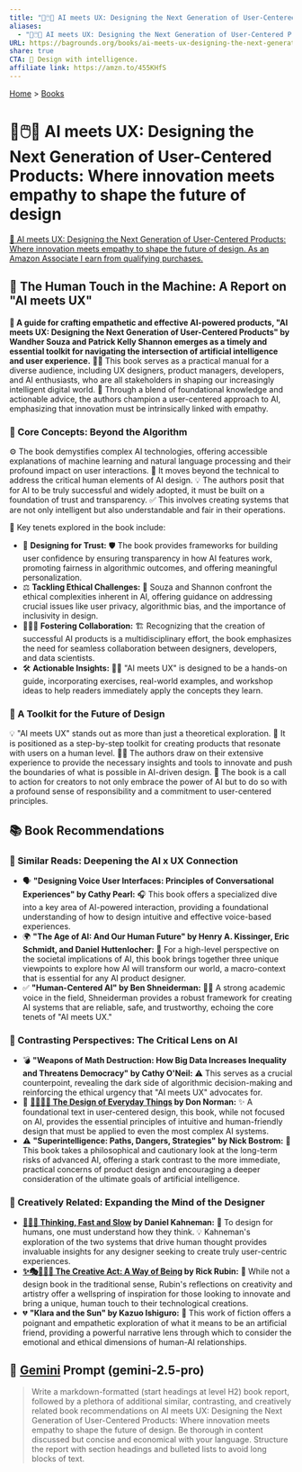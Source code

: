 ```yaml
---
title: "🤖🖱️🤝 AI meets UX: Designing the Next Generation of User-Centered Products: Where innovation meets empathy to shape the future of design"
aliases:
  - "🤖🖱️🤝 AI meets UX: Designing the Next Generation of User-Centered Products: Where innovation meets empathy to shape the future of design"
URL: https://bagrounds.org/books/ai-meets-ux-designing-the-next-generation-of-user-centered-products-where-innovation-meets-empathy-to-shape-the-future-of-design
share: true
CTA: 🤖 Design with intelligence.
affiliate link: https://amzn.to/455KHfS
---
```

[Home](../index.md) > [Books](./index.md)  
# 🤖🖱️🤝 AI meets UX: Designing the Next Generation of User-Centered Products: Where innovation meets empathy to shape the future of design  
[🛒 AI meets UX: Designing the Next Generation of User-Centered Products: Where innovation meets empathy to shape the future of design. As an Amazon Associate I earn from qualifying purchases.](https://amzn.to/455KHfS)  
  
## 🤖 The Human Touch in the Machine: A Report on "AI meets UX"  
  
**📖 A guide for crafting empathetic and effective AI-powered products, "AI meets UX: Designing the Next Generation of User-Centered Products" by Wandher Souza and Patrick Kelly Shannon emerges as a timely and essential toolkit for navigating the intersection of artificial intelligence and user experience.** 👨‍💻 This book serves as a practical manual for a diverse audience, including UX designers, product managers, developers, and AI enthusiasts, who are all stakeholders in shaping our increasingly intelligent digital world. 🤝 Through a blend of foundational knowledge and actionable advice, the authors champion a user-centered approach to AI, emphasizing that innovation must be intrinsically linked with empathy.  
  
### 🧠 Core Concepts: Beyond the Algorithm  
  
 ⚙️ The book demystifies complex AI technologies, offering accessible explanations of machine learning and natural language processing and their profound impact on user interactions. 🚀 It moves beyond the technical to address the critical human elements of AI design. 💡 The authors posit that for AI to be truly successful and widely adopted, it must be built on a foundation of trust and transparency. ✅ This involves creating systems that are not only intelligent but also understandable and fair in their operations.  
  
🔑 Key tenets explored in the book include:  
  
* 🤝 **Designing for Trust:** 🛡️ The book provides frameworks for building user confidence by ensuring transparency in how AI features work, promoting fairness in algorithmic outcomes, and offering meaningful personalization.  
* ⚖️ **Tackling Ethical Challenges:** 🧐 Souza and Shannon confront the ethical complexities inherent in AI, offering guidance on addressing crucial issues like user privacy, algorithmic bias, and the importance of inclusivity in design.  
* 🧑‍🤝‍🧑 **Fostering Collaboration:** 🏗️ Recognizing that the creation of successful AI products is a multidisciplinary effort, the book emphasizes the need for seamless collaboration between designers, developers, and data scientists.  
* 🛠️ **Actionable Insights:** 🧑‍🏫 "AI meets UX" is designed to be a hands-on guide, incorporating exercises, real-world examples, and workshop ideas to help readers immediately apply the concepts they learn.  
  
### 🚀 A Toolkit for the Future of Design  
  
 💡 "AI meets UX" stands out as more than just a theoretical exploration. 🧰 It is positioned as a step-by-step toolkit for creating products that resonate with users on a human level. 👨‍🔬 The authors draw on their extensive experience to provide the necessary insights and tools to innovate and push the boundaries of what is possible in AI-driven design. 📣 The book is a call to action for creators to not only embrace the power of AI but to do so with a profound sense of responsibility and a commitment to user-centered principles.  
  
## 📚 Book Recommendations  
  
### 🔗 Similar Reads: Deepening the AI x UX Connection  
  
* 🗣️ **"Designing Voice User Interfaces: Principles of Conversational Experiences" by Cathy Pearl:** 🎧 This book offers a specialized dive into a key area of AI-powered interaction, providing a foundational understanding of how to design intuitive and effective voice-based experiences.  
* 🌍 **"The Age of AI: And Our Human Future" by Henry A. Kissinger, Eric Schmidt, and Daniel Huttenlocher:** 🔮 For a high-level perspective on the societal implications of AI, this book brings together three unique viewpoints to explore how AI will transform our world, a macro-context that is essential for any AI product designer.  
* ✅ **"Human-Centered AI" by Ben Shneiderman:** 👨‍🏫 A strong academic voice in the field, Shneiderman provides a robust framework for creating AI systems that are reliable, safe, and trustworthy, echoing the core tenets of "AI meets UX."  
  
### 🧐 Contrasting Perspectives: The Critical Lens on AI  
  
* 💣 **"Weapons of Math Destruction: How Big Data Increases Inequality and Threatens Democracy" by Cathy O'Neil:** ⚠️ This serves as a crucial counterpoint, revealing the dark side of algorithmic decision-making and reinforcing the ethical urgency that "AI meets UX" advocates for.  
* 📝 **[💺🚪💡🤔 The Design of Everyday Things](./the-design-of-everyday-things.md) by Don Norman:** ✨ A foundational text in user-centered design, this book, while not focused on AI, provides the essential principles of intuitive and human-friendly design that must be applied to even the most complex AI systems.  
* ⚠️ **"Superintelligence: Paths, Dangers, Strategies" by Nick Bostrom:** 🤖 This book takes a philosophical and cautionary look at the long-term risks of advanced AI, offering a stark contrast to the more immediate, practical concerns of product design and encouraging a deeper consideration of the ultimate goals of artificial intelligence.  
  
### 🎨 Creatively Related: Expanding the Mind of the Designer  
  
* **[🤔🐇🐢 Thinking, Fast and Slow](./thinking-fast-and-slow.md) by Daniel Kahneman:** 🤔 To design for humans, one must understand how they think. 💡 Kahneman's exploration of the two systems that drive human thought provides invaluable insights for any designer seeking to create truly user-centric experiences.  
* **[✨🎭🧘‍♂️🌌 The Creative Act: A Way of Being](./the-creative-act.md) by Rick Rubin:** 🎵 While not a design book in the traditional sense, Rubin's reflections on creativity and artistry offer a wellspring of inspiration for those looking to innovate and bring a unique, human touch to their technological creations.  
* 💔 **"Klara and the Sun" by Kazuo Ishiguro:** 🌻 This work of fiction offers a poignant and empathetic exploration of what it means to be an artificial friend, providing a powerful narrative lens through which to consider the emotional and ethical dimensions of human-AI relationships.  
  
## 💬 [Gemini](../software/gemini.md) Prompt (gemini-2.5-pro)  
> Write a markdown-formatted (start headings at level H2) book report, followed by a plethora of additional similar, contrasting, and creatively related book recommendations on AI meets UX: Designing the Next Generation of User-Centered Products: Where innovation meets empathy to shape the future of design. Be thorough in content discussed but concise and economical with your language. Structure the report with section headings and bulleted lists to avoid long blocks of text.